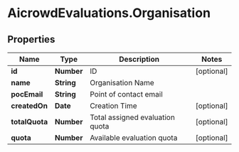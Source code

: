 # AicrowdEvaluations.Organisation

## Properties
Name | Type | Description | Notes
------------ | ------------- | ------------- | -------------
**id** | **Number** | ID | [optional] 
**name** | **String** | Organisation Name | 
**pocEmail** | **String** | Point of contact email | 
**createdOn** | **Date** | Creation Time | [optional] 
**totalQuota** | **Number** | Total assigned evaluation quota | [optional] 
**quota** | **Number** | Available evaluation quota | [optional] 


